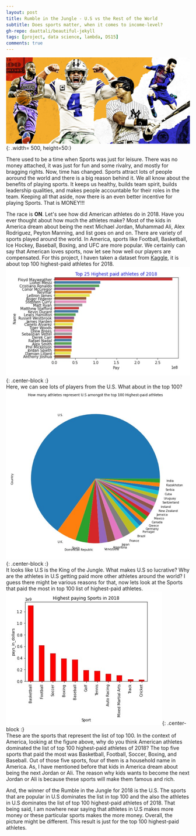 ```yaml
---
layout: post
title: Rumble in the Jungle - U.S vs the Rest of the World
subtitle: Does sports matter, when it comes to income-level?
gh-repo: daattali/beautiful-jekyll
tags: [project, data science, lambda, DS15]
comments: true
---
```

![](/img/athletes.jpg){: .width= 500, height=50:}

There used to be a time when Sports was just for leisure. There was no money attached, it was just for fun and some rivalry, and mostly for bragging rights. Now, time has changed. Sports attract lots of people aoround the world and there is a big reason behind it. We all know about the benefits of playing sports. It keeps us healthy, builds team spirit, builds leadership qualities, and makes people accountable for their roles in the team. Keeping all that aside, now there is an even better incentive for playing Sports. That is MONEY!!!  

The race is **ON**. Let's see how did American athletes do in 2018. Have you ever thought about how much the athletes make? Most of the kids in America dream about being the next Michael Jordan, Muhammad Ali, Alex Rodriguez, Peyton Manning, and list goes on and on. There are variety of sports played around the world. In America, sports like Football, Basketball, Ice Hockey, Baseball, Boxing, and UFC are more popular. We certainly can say that American loves sports, now let see how well our players are compensated. For this project, I haven taken a dataset from [Kaggle](https://www.kaggle.com/pavanraj159/forbes-100-highest-paid-athletes-2018), it is about top 100 highest-paid athletes for 2018. 
![Plot](/img/top25.jpg){: .center-block :}  
Here, we can see lots of players from the U.S. What about in the top 100?  
![](/img/usa.jpg){: .center-block :}  
It looks like U.S is the King of the Jungle. What makes U.S so lucrative? Why are the athletes in U.S getting paid more other athletes around the world? I guess there might be various reasons for that, now lets look at the Sports that paid the most in top 100 list of highest-paid athletes.  
![](/img/topsports.jpg){: .center-block :}  
These are the sports that represent the list of top 100. In the context of America, looking at the figure above, why do you think American athletes dominated the list of top 100 highest-paid athletes of 2018? The top five sports that paid the most was Basketball, Football, Soccer, Boxing, and Baseball. Out of those five sports, four of them is a household name in America. As, I have mentioned before that kids in America dream about being the next Jordan or Ali. The reason why kids wants to become the next Jordan or Ali is because these sports will make them famous and rich.  

And, the winner of the Rumble in the Jungle for 2018 is the U.S. The sports that are popular in U.S dominates the list in top 100 and the also the athletes in U.S dominates the list of top 100 highest-paid athletes of 2018. That being said, I am nowhere near saying that athletes in U.S makes more money or these particular sports makes the more money. Overall, the picture might be different. This result is just for the top 100 highest-paid athletes.
